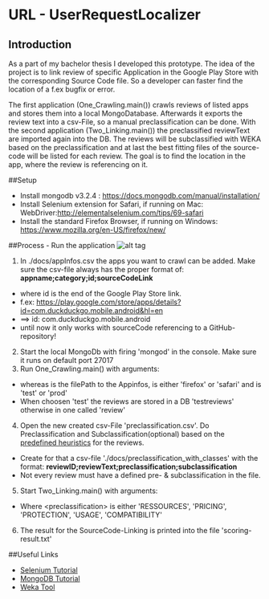 # URL - UserRequestLocalizer

## Introduction
As a part of my bachelor thesis I developed this prototype. The idea of the project is to link review of specific Application in the Google Play Store with the corresponding Source Code file. So a developer can faster find the location of a f.ex bugfix or error.

The first application (One_Crawling.main()) crawls reviews of listed apps and stores them into a local MongoDatabase. Afterwards it exports the review text into a csv-File, so a manual preclassification can be done. 
With the second application (Two_Linking.main()) the preclassified reviewText are imported again into the DB. The reviews will be subclassified with WEKA based on the preclassification and at last the best fitting files of the source-code will be listed for each review. The goal is to find the location in the app, where the review is referencing on it.

##Setup
- Install mongodb v3.2.4 : https://docs.mongodb.com/manual/installation/
- Install Selenium extension for Safari, if running on Mac: WebDriver:http://elementalselenium.com/tips/69-safari
- Install the standard Firefox Browser, if running on Windows: https://www.mozilla.org/en-US/firefox/new/

##Process - Run the application
![alt tag](https://github.com/anschau1992/UserRequestLocalizer/blob/developer/ba_URL_process_app.png)

1. In ./docs/appInfos.csv the apps you want to crawl can be added. Make sure the csv-file always has the proper format of:  **appname;category;id;sourceCodeLink**
  - where id is the end of the Google Play Store link.
  - f.ex:  https://play.google.com/store/apps/details?id=com.duckduckgo.mobile.android&hl=en
  - ==> id: com.duckduckgo.mobile.android
  - until now it only works with sourceCode referencing to a GitHub-repository!
2. Start the local MongoDb with firing 'mongod' in the console. Make sure it runs on default port 27017
3. Run One_Crawling.main() with arguments:  **<csvPath> <browser> <mode>**
  - whereas <csvPath> is the filePath to the Appinfos, <browser> is either 'firefox' or 'safari' and <moded> is 'test' or 'prod'
  - When choosen 'test' the reviews are stored in a DB 'testreviews' otherwise in one called 'review'
4. Open the new created csv-File 'preclassification.csv'. Do Preclassification and Subclassification(optional) based on the [predefined heuristics](https://github.com/anschau1992/UserRequestLocalizer/blob/developer/docs/preclassification_heuristics.pdf) for the reviews.
  - Create for that a csv-file './docs/preclassification_with_classes' with the format:  **reviewID;reviewText;preclassification;subclassification**
  - Not every review must have a defined pre- & subclassification in the file.
5. Start Two_Linking.main() with arguments:**<preclassification> <mode>**
  - Where \<preclassification\> is either 'RESSOURCES', 'PRICING', 'PROTECTION', 'USAGE', 'COMPATIBILITY'
6. The result for the SourceCode-Linking is printed into the file 'scoring-result.txt' 
  

##Useful Links
- [Selenium Tutorial](http://www.tutorialspoint.com/selenium/)
- [MongoDB Tutorial](http://www.tutorialspoint.com/mongodb/)
- [Weka Tool](http://www.cs.waikato.ac.nz/ml/weka/)
